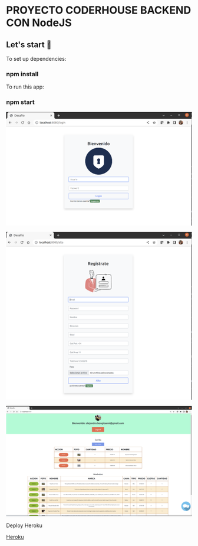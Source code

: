 # PROYECTO CODERHOUSE BACKEND CON NodeJS

## Let's start 🚀

To set up dependencies:
### npm install

To run this app:
### npm start

![Login](./images/login.png)

![Registrate](./images/register.png)

![Home](./images/home.png)

Deploy Heroku

[Heroku](https://coder-desafio-app.herokuapp.com/)